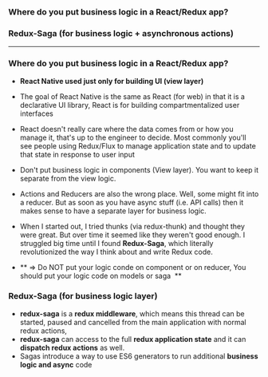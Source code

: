 ### Where do you put business logic in a React/Redux app?
### Redux-Saga (for business logic +  asynchronous actions)

--------------------------------------------------------

### Where do you put business logic in a React/Redux app?

* **React Native used just only for building UI (view layer)**

* The goal of React Native is the same as React (for web) in that it is a declarative UI library, React is for building compartmentalized user interfaces

* React doesn't really care where the data comes from or how you manage it, that's up to the engineer to decide. Most commonly you'll see people using Redux/Flux to manage application state and to update that state in response to user input

* Don't put business logic in components (View layer). You want to keep it separate from the view logic.

* Actions and Reducers are also the wrong place. Well, some might fit into a reducer. But as soon as you have async stuff (i.e. API calls) then it makes sense to have a separate layer for business logic.

* When I started out, I tried thunks (via redux-thunk) and thought they were great. But over time it seemed like they weren't good enough. I struggled big time until I found **Redux-Saga**, which literally revolutionized the way I think about and write Redux code.

* ** => Do NOT put your logic conde on component or on reducer, You should put your logic code on models or saga  **

### Redux-Saga (for business logic layer)

* **redux-saga** is a **redux middleware**, which means this thread can be started, paused and cancelled from the main application with normal redux actions, 
* **redux-saga** can access to the full **redux application state** and it can **dispatch redux actions** as well.
* Sagas introduce a way to use ES6 generators to run additional **business logic and async** code
